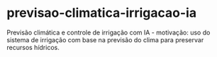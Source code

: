 # previsao-climatica-irrigacao-ia
Previsão climática e controle de irrigação com IA - motivação: uso do sistema de irrigação com base na previsão do clima para preservar recursos hídricos.
